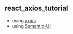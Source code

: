 ## react_axios_tutorial

* using [axios](/www.npmjs.com/package/axios)
* using [Semantic-UI](https://semantic-ui.com/)
